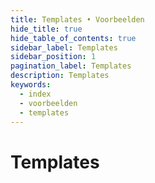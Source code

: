 ```yaml
---
title: Templates • Voorbeelden
hide_title: true
hide_table_of_contents: true
sidebar_label: Templates
sidebar_position: 1
pagination_label: Templates
description: Templates
keywords:
  - index
  - voorbeelden
  - templates
---
```


# Templates
